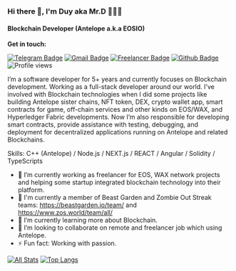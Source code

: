 ### Hi there 👋, I'm Duy aka Mr.D 👨🏻‍💻

#### Blockchain Developer (Antelope a.k.a EOSIO)

**Get in touch:**

[![Telegram Badge](https://img.shields.io/badge/-Mr.D-0072b1?style=flat&logo=Telegram&logoColor=white&link=https://t.me/mr_eosio)](https://t.me/mr_eosio) [![Gmail Badge](https://img.shields.io/badge/-duyluong1994-red?style=flat&logo=gmail&logoColor=white&link=mailto:duyluong1994@gmail.com)](mailto:duyluong1994@gmail.com) [![Freelancer Badge](https://img.shields.io/badge/-mrduyfly-0072b1?style=flat&logo=freelancer&logoColor=white&link=https://www.freelancer.com/u/mrduyfly)](https://www.freelancer.com/u/mrduyfly) [![Github Badge](https://img.shields.io/badge/-duyluong1994-grey?style=flat&logo=github&logoColor=white&link=https://github.com/duyluong1994/)](https://www.github.com/duyluong1994/) ![Profile views](https://gpvc.arturio.dev/duyluong1994)

I’m a software developer for 5+ years and currently focuses on Blockchain development. Working as a full-stack developer around our world. I’ve involved with Blockchain technologies when I did some projects like building Antelope sister chains, NFT token, DEX, crypto wallet app, smart contracts for game, off-chain services and other kinds on EOS/WAX, and Hyperledger Fabric developments. Now I’m also responsible for developing smart contracts, provide assistance with testing, debugging, and deployment for decentralized applications running on Antelope and related Blockchains.

Skills: C++ (Antelope) / Node.js / NEXT.js / REACT / Angular / Solidity / TypeScripts

- 🔭 I’m currently working as freelancer for EOS, WAX network projects and helping some startup integrated blockchain technology into their platform.
- 🤝 I'm currently a member of Beast Garden and Zombie Out Streak teams: https://beastgarden.io/team/ and https://www.zos.world/team/all/
- 🌱 I’m currently learning more about Blockchain.
- 👯 I’m looking to collaborate on remote and freelancer job which using Antelope.
  <!-- - 🤔 I’m looking for help with ... -->
  <!-- - 💬 Ask me about ... -->
  <!-- - 😄 Pronouns: ... -->
- ⚡ Fun fact: Working with passion.

[![All Stats](https://github-readme-stats-axpwmfcg3.vercel.app/api?username=duyluong1994&show_icons=true&include_all_commits=true&theme=tokyonight&count_private=true)](https://github.com/duyluong1994/github-readme-stats)
[![Top Langs](https://github-readme-stats-axpwmfcg3.vercel.app/api/top-langs/?username=duyluong1994&layout=compact)](https://github.com/duyluong1994/github-readme-stats)
